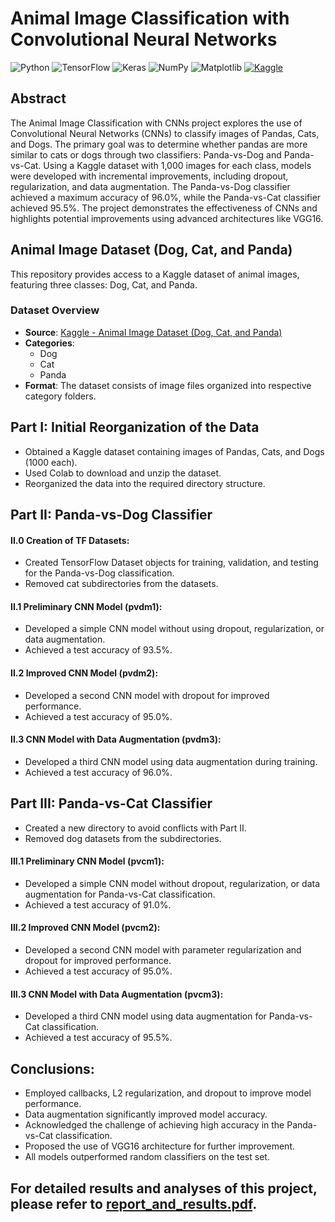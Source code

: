 # Animal Image Classification with Convolutional Neural Networks

![Python](https://img.shields.io/badge/Python-blue?logo=python&logoColor=white)
![TensorFlow](https://img.shields.io/badge/TensorFlow-orange?logo=tensorflow&logoColor=white)
![Keras](https://img.shields.io/badge/Keras-red?logo=keras&logoColor=white)
![NumPy](https://img.shields.io/badge/NumPy-blue?logo=numpy&logoColor=white)
![Matplotlib](https://img.shields.io/badge/Matplotlib-blueviolet?logo=matplotlib&logoColor=white)
[![Kaggle](https://img.shields.io/badge/Dataset-Kaggle-lightblue?logo=kaggle&logoColor=white)](https://www.kaggle.com/datasets/ashishsaxena2209/animal-image-datasetdog-cat-and-panda)

## Abstract
The Animal Image Classification with CNNs project explores the use of Convolutional Neural Networks (CNNs) to classify images of Pandas, Cats, and Dogs. The primary goal was to determine whether pandas are more similar to cats or dogs through two classifiers: Panda-vs-Dog and Panda-vs-Cat. Using a Kaggle dataset with 1,000 images for each class, models were developed with incremental improvements, including dropout, regularization, and data augmentation. The Panda-vs-Dog classifier achieved a maximum accuracy of 96.0%, while the Panda-vs-Cat classifier achieved 95.5%. The project demonstrates the effectiveness of CNNs and highlights potential improvements using advanced architectures like VGG16.

## Animal Image Dataset (Dog, Cat, and Panda)

This repository provides access to a Kaggle dataset of animal images, featuring three classes: Dog, Cat, and Panda.

### Dataset Overview

- **Source**: [Kaggle - Animal Image Dataset (Dog, Cat, and Panda)](https://www.kaggle.com/datasets/ashishsaxena2209/animal-image-datasetdog-cat-and-panda)
- **Categories**:
  - Dog
  - Cat
  - Panda
- **Format**: The dataset consists of image files organized into respective category folders.

## Part I: Initial Reorganization of the Data

* Obtained a Kaggle dataset containing images of Pandas, Cats, and Dogs (1000 each).
* Used Colab to download and unzip the dataset.
* Reorganized the data into the required directory structure.

## Part II: Panda-vs-Dog Classifier
#### II.0 Creation of TF Datasets:

* Created TensorFlow Dataset objects for training, validation, and testing for the Panda-vs-Dog classification.
* Removed cat subdirectories from the datasets.

#### II.1 Preliminary CNN Model (pvdm1):

* Developed a simple CNN model without using dropout, regularization, or data augmentation.
* Achieved a test accuracy of 93.5%.

#### II.2 Improved CNN Model (pvdm2):

* Developed a second CNN model with dropout for improved performance.
* Achieved a test accuracy of 95.0%.

#### II.3 CNN Model with Data Augmentation (pvdm3):

* Developed a third CNN model using data augmentation during training.
* Achieved a test accuracy of 96.0%.

## Part III: Panda-vs-Cat Classifier

* Created a new directory to avoid conflicts with Part II.
* Removed dog datasets from the subdirectories.

#### III.1 Preliminary CNN Model (pvcm1):

* Developed a simple CNN model without dropout, regularization, or data augmentation for Panda-vs-Cat classification.
* Achieved a test accuracy of 91.0%.

#### III.2 Improved CNN Model (pvcm2):

* Developed a second CNN model with parameter regularization and dropout for improved performance.
* Achieved a test accuracy of 95.0%.

#### III.3 CNN Model with Data Augmentation (pvcm3):

* Developed a third CNN model using data augmentation for Panda-vs-Cat classification.
* Achieved a test accuracy of 95.5%.

## Conclusions:

* Employed callbacks, L2 regularization, and dropout to improve model performance.
* Data augmentation significantly improved model accuracy.
* Acknowledged the challenge of achieving high accuracy in the Panda-vs-Cat classification.
* Proposed the use of VGG16 architecture for further improvement.
* All models outperformed random classifiers on the test set.

## For detailed results and analyses of this project, please refer to [report_and_results.pdf](report_and_results.pdf).

